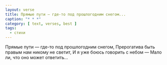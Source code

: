 ```yaml
---
layout: verse
title: Прямые пути — где-то под прошлогодним снегом...
caption: "* * *"
category: [ text, verses, best ]
tags:
  - стихи
---
```

Прямые пути — где-то под прошлогодним снегом,
Прерогатива быть правым нам никому не светит,
И я уже боюсь говорить с небом —
Мало ли, что оно может ответить...
